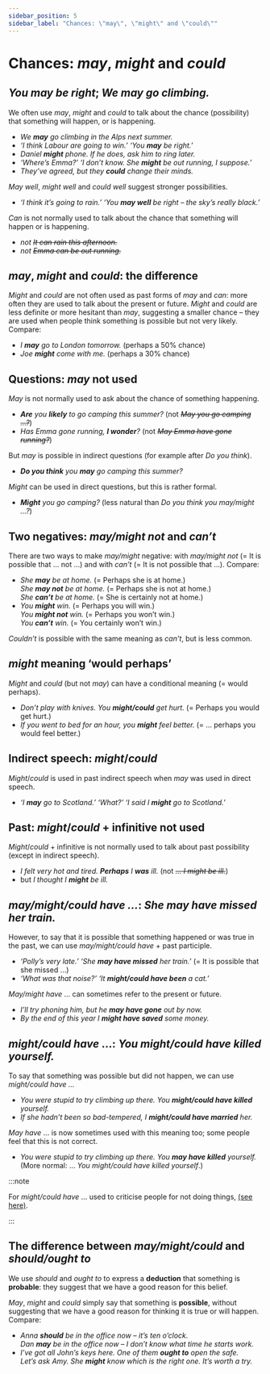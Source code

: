 ```yaml
---
sidebar_position: 5
sidebar_label: "Chances: \"may\", \"might\" and \"could\""
---
```


# Chances: *may*, *might* and *could*

## *You may be right*; *We may go climbing.*

We often use *may*, *might* and *could* to talk about the chance (possibility) that something will happen, or is happening.

- *We **may** go climbing in the Alps next summer.*
- *‘I think Labour are going to win.’ ‘You **may** be right.’*
- *Daniel **might** phone. If he does, ask him to ring later.*
- *‘Where’s Emma?’ ‘I don’t know. She **might** be out running, I suppose.’*
- *They’ve agreed, but they **could** change their minds.*

*May well*, *might well* and *could well* suggest stronger possibilities.

- *‘I think it’s going to rain.’ ‘You **may well** be right – the sky’s really black.’*

*Can* is not normally used to talk about the chance that something will happen or is happening.

- *not *~~It can rain this afternoon.~~**
- *not *~~Emma can be out running.~~**

## *may*, *might* and *could*: the difference

*Might* and *could* are not often used as past forms of *may* and *can*: more often they are used to talk about the present or future. *Might* and *could* are less definite or more hesitant than *may*, suggesting a smaller chance – they are used when people think something is possible but not very likely. Compare:

- *I **may** go to London tomorrow.* (perhaps a 50% chance)
- *Joe **might** come with me.* (perhaps a 30% chance)

## Questions: *may* not used

*May* is not normally used to ask about the chance of something happening.

- ***Are** you **likely** to go camping this summer?* (not *~~May you go camping …?~~*)
- *Has Emma gone running, **I wonder**?* (not *~~May Emma have gone running?~~*)

But *may* is possible in indirect questions (for example after *Do you think*).

- ***Do you think** you **may** go camping this summer?*

*Might* can be used in direct questions, but this is rather formal.

- ***Might** you go camping?* (less natural than *Do you think you may/might …?*)

## Two negatives: *may/might not* and *can’t*

There are two ways to make *may/might* negative: with *may/might not* (= It is possible that … not …) and with *can’t* (= It is not possible that …). Compare:

- *She **may** be at home.* (= Perhaps she is at home.)  
  *She **may not** be at home.* (= Perhaps she is not at home.)  
  *She **can’t** be at home.* (= She is certainly not at home.)
- *You **might** win.* (= Perhaps you will win.)  
  *You **might not** win.* (= Perhaps you won’t win.)  
  *You **can’t** win.* (= You certainly won’t win.)

*Couldn’t* is possible with the same meaning as *can’t*, but is less common.

## *might* meaning ‘would perhaps’

*Might* and *could* (but not *may*) can have a conditional meaning (= would perhaps).

- *Don’t play with knives. You **might/could** get hurt.* (= Perhaps you would get hurt.)
- *If you went to bed for an hour, you **might** feel better.* (= … perhaps you would feel better.)

## Indirect speech: *might*/*could*

*Might*/*could* is used in past indirect speech when *may* was used in direct speech.

- *‘I **may** go to Scotland.’ ‘What?’ ‘I said I **might** go to Scotland.’*

## Past: *might*/*could* + infinitive not used

*Might*/*could* + infinitive is not normally used to talk about past possibility (except in indirect speech).

- *I felt very hot and tired. **Perhaps** I **was** ill.* (not *~~… I might be ill.~~*)
- but *I thought I **might** be ill.*

## *may/might/could have …*: *She may have missed her train.*

However, to say that it is possible that something happened or was true in the past, we can use *may/might/could have* + past participle.

- *‘Polly’s very late.’ ‘She **may have missed** her train.’* (= It is possible that she missed …)
- *‘What was that noise?’ ‘It **might/could have been** a cat.’*

*May/might have* … can sometimes refer to the present or future.

- *I’ll try phoning him, but he **may have gone** out by now.*
- *By the end of this year I **might have saved** some money.*

## *might/could have* …: *You might/could have killed yourself.*

To say that something was possible but did not happen, we can use *might/could have …*

- *You were stupid to try climbing up there. You **might/could have killed** yourself.*
- *If she hadn’t been so bad-tempered, I **might/could have married** her.*

*May have* … is now sometimes used with this meaning too; some people feel that this is not correct.

- *You were stupid to try climbing up there. You **may have killed** yourself.* (More normal: … *You *might/could have killed* yourself*.)

:::note

For *might/could have* … used to criticise people for not doing things, [(see here)](./instructions-and-requests-will-would-can-could-might-shall#criticisms-you-could-have-told-me).

:::

## The difference between *may/might/could* and *should/ought to*

We use *should* and *ought to* to express a **deduction** that something is **probable**: they suggest that we have a good reason for this belief.

*May*, *might* and *could* simply say that something is **possible**, without suggesting that we have a good reason for thinking it is true or will happen. Compare:

- *Anna **should** be in the office now – it’s ten o’clock.*  
  *Dan **may** be in the office now – I don’t know what time he starts work.*
- *I’ve got all John’s keys here. One of them **ought to** open the safe.*  
  *Let’s ask Amy. She **might** know which is the right one. It’s worth a try.*

